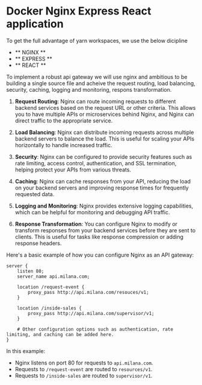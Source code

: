 # Docker Nginx Express React application

To get the full advantage of yarn workspaces, we use the below dicipline 
- ** NGINX **
- ** EXPRESS ** 
- ** REACT **

To implement a robust api gateway we will use nginx and ambitious to be building a single source file and acheive the request routing, load balancing, security, caching, logging and monitoring, respons transformation. 

1. **Request Routing**: Nginx can route incoming requests to different backend services based on the request URL or other criteria. This allows you to have multiple APIs or microservices behind Nginx, and Nginx can direct traffic to the appropriate service.

2. **Load Balancing**: Nginx can distribute incoming requests across multiple backend servers to balance the load. This is useful for scaling your APIs horizontally to handle increased traffic.

3. **Security**: Nginx can be configured to provide security features such as rate limiting, access control, authentication, and SSL termination, helping protect your APIs from various threats.

4. **Caching**: Nginx can cache responses from your API, reducing the load on your backend servers and improving response times for frequently requested data.

5. **Logging and Monitoring**: Nginx provides extensive logging capabilities, which can be helpful for monitoring and debugging API traffic.

6. **Response Transformation**: You can configure Nginx to modify or transform responses from your backend services before they are sent to clients. This is useful for tasks like response compression or adding response headers.

Here's a basic example of how you can configure Nginx as an API gateway:

```nginx
server {
    listen 80;
    server_name api.milana.com;

    location /request-event {
        proxy_pass http://api.milana.com/resouces/v1;
    }

    location /inside-sales {
        proxy_pass http://api.milana.com/supervisor/v1;
    }

    # Other configuration options such as authentication, rate limiting, and caching can be added here.
}
```

In this example:

- Nginx listens on port 80 for requests to `api.milana.com`.
- Requests to `/request-event` are routed to `resources/v1`.
- Requests to `/inside-sales` are routed to `supervisor/v1`.

